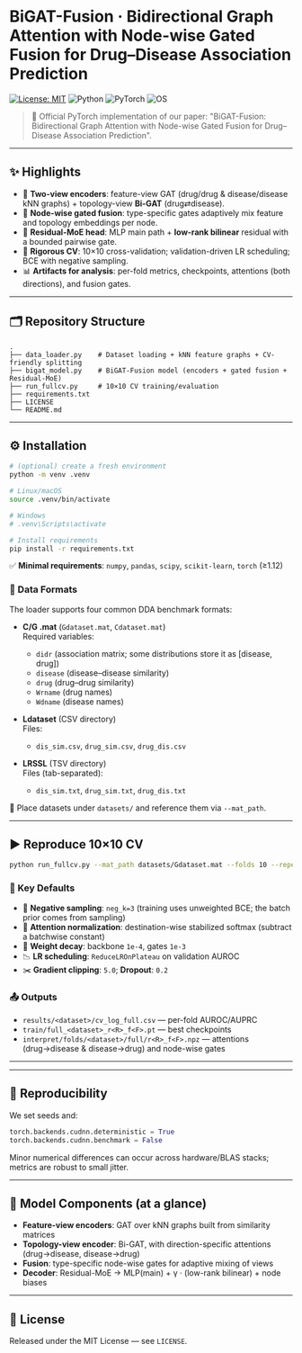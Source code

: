 
# BiGAT-Fusion · Bidirectional Graph Attention with Node-wise Gated Fusion for Drug–Disease Association Prediction

[![License: MIT](https://img.shields.io/badge/License-MIT-lightgrey.svg)](#-license)
![Python](https://img.shields.io/badge/Python-3.8%2B-blue.svg)
![PyTorch](https://img.shields.io/badge/PyTorch-1.12%2B-red.svg)
![OS](https://img.shields.io/badge/OS-Linux%20%7C%20macOS%20%7C%20Windows-555.svg)

> 🚀 Official PyTorch implementation of our paper: "BiGAT-Fusion: Bidirectional Graph Attention with Node-wise Gated Fusion for Drug–Disease Association Prediction".
---

## ✨ Highlights

- 🧠 **Two-view encoders**: feature-view GAT (drug/drug & disease/disease kNN graphs) + topology-view **Bi-GAT** (drug⇄disease).
- 🔀 **Node-wise gated fusion**: type-specific gates adaptively mix feature and topology embeddings per node.
- 🧩 **Residual-MoE head**: MLP main path + **low-rank bilinear** residual with a bounded pairwise gate.
- 🧪 **Rigorous CV**: 10×10 cross-validation; validation-driven LR scheduling; BCE with negative sampling.
- 📊 **Artifacts for analysis**: per-fold metrics, checkpoints, attentions (both directions), and fusion gates.

---

## 🗂️ Repository Structure

```
.
├── data_loader.py    # Dataset loading + kNN feature graphs + CV-friendly splitting
├── bigat_model.py    # BiGAT-Fusion model (encoders + gated fusion + Residual-MoE)
├── run_fullcv.py     # 10×10 CV training/evaluation
├── requirements.txt
├── LICENSE
└── README.md
```

---

## ⚙️ Installation

```bash
# (optional) create a fresh environment
python -m venv .venv

# Linux/macOS
source .venv/bin/activate

# Windows
# .venv\Scripts\activate

# Install requirements
pip install -r requirements.txt
```
✅ **Minimal requirements**: `numpy`, `pandas`, `scipy`, `scikit-learn`, `torch` (≥1.12)

### 🧰 Data Formats

The loader supports four common DDA benchmark formats:

- **C/G .mat** (`Gdataset.mat`, `Cdataset.mat`)  
  Required variables:
  - `didr` (association matrix; some distributions store it as [disease, drug])
  - `disease` (disease–disease similarity)
  - `drug` (drug–drug similarity)
  - `Wrname` (drug names)
  - `Wdname` (disease names)

- **Ldataset** (CSV directory)  
  Files:
  - `dis_sim.csv`, `drug_sim.csv`, `drug_dis.csv`

- **LRSSL** (TSV directory)  
  Files (tab-separated):
  - `dis_sim.txt`, `drug_sim.txt`, `drug_dis.txt`

📁 Place datasets under `datasets/` and reference them via `--mat_path`.

---

## ▶️ Reproduce 10×10 CV

```bash
python run_fullcv.py --mat_path datasets/Gdataset.mat --folds 10 --repeats 10 --device cuda
```

### 🔧 Key Defaults
- 🔁 **Negative sampling**: `neg_k=3` (training uses unweighted BCE; the batch prior comes from sampling)
- 🎯 **Attention normalization**: destination-wise stabilized softmax (subtract a batchwise constant)
- 🪫 **Weight decay**: backbone `1e-4`, gates `1e-3`
- 📉 **LR scheduling**: `ReduceLROnPlateau` on validation AUROC
- ✂️ **Gradient clipping**: `5.0`; **Dropout**: `0.2`

### 📤 Outputs
- `results/<dataset>/cv_log_full.csv` — per-fold AUROC/AUPRC
- `train/full_<dataset>_r<R>_f<F>.pt` — best checkpoints
- `interpret/folds/<dataset>/full/r<R>_f<F>.npz` — attentions (drug→disease & disease→drug) and node-wise gates

---

---

## 🧪 Reproducibility

We set seeds and:
```python
torch.backends.cudnn.deterministic = True
torch.backends.cudnn.benchmark = False
```
Minor numerical differences can occur across hardware/BLAS stacks; metrics are robust to small jitter.

---

## 🧱 Model Components (at a glance)
- **Feature-view encoders**: GAT over kNN graphs built from similarity matrices
- **Topology-view encoder**: Bi-GAT, with direction-specific attentions (drug→disease, disease→drug)
- **Fusion**: type-specific node-wise gates for adaptive mixing of views
- **Decoder**: Residual-MoE → MLP(main) + γ · (low-rank bilinear) + node biases

---

## 📜 License
Released under the MIT License — see `LICENSE`.
